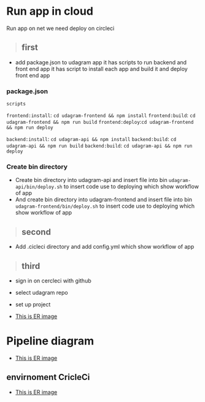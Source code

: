 # Run app in cloud
Run app on net we need deploy on circleci

> ## first 
- add package.json to udagram app it has scripts to run backend and front end app
it has script to install each app and build it and deploy front end app

### package.json

`scripts`
    
`frontend:install`: `cd udagram-frontend && npm install`
`frontend:build`: `cd udagram-frontend && npm run build`
`frontend:deploy`:`cd udagram-frontend && npm run deploy`
        
`backend:install`: `cd udagram-api && npm install`
`backend:build`: `cd udagram-api && npm run build`
`backend:build`: `cd udagram-api && npm run deploy`


### Create bin directory
- Create bin directory into udagram-api and insert file into bin `udagram-api/bin/deploy.sh` to insert code use to deploying which show workflow of app
- And create bin directory into udagram-frontend and insert file into bin `udagram-frontend/bin/deploy.sh` to insert code use to deploying which show workflow of app

> ## second
- Add .cicleci directory and add config.yml which show workflow of app

> ## third 
- sign in on cercleci with github
- select udagram repo 
- set up project

- [This is ER image](https://github.com/adham-source/udagram/blob/master/screenshots/setup_project_from_repo.png)

# Pipeline diagram
- [This is ER image](https://github.com/adham-source/udagram/blob/master/screenshots/CircleCi_.png)

## envirnoment CricleCi 

- [This is ER image](https://github.com/adham-source/udagram/blob/master/screenshots/Env_CircleCi.png)

